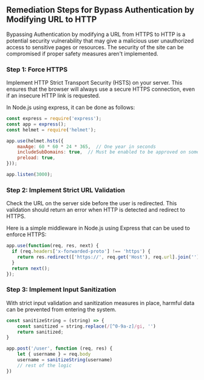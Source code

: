 

## Remediation Steps for Bypass Authentication by Modifying URL to HTTP
Bypassing Authentication by modifying a URL from HTTPS to HTTP is a potential security vulnerability that may give a malicious user unauthorized access to sensitive pages or resources. The security of the site can be compromised if proper safety measures aren't implemented.

### Step 1: Force HTTPS
Implement HTTP Strict Transport Security (HSTS) on your server. This ensures that the browser will always use a secure HTTPS connection, even if an insecure HTTP link is requested.

In Node.js using express, it can be done as follows:

```javascript
const express = require('express');
const app = express();
const helmet = require('helmet');

app.use(helmet.hsts({
    maxAge: 60 * 60 * 24 * 365,  // One year in seconds
    includeSubDomains: true,  // Must be enabled to be approved on some browsers
    preload: true,
}));

app.listen(3000);
```

### Step 2: Implement Strict URL Validation
Check the URL on the server side before the user is redirected. This validation should return an error when HTTP is detected and redirect to HTTPS.

Here is a simple middleware in Node.js using Express that can be used to enforce HTTPS:

```javascript
app.use(function(req, res, next) {
  if (req.headers['x-forwarded-proto'] !== 'https') {
    return res.redirect(['https://', req.get('Host'), req.url].join(''));
  }
  return next();
});
```

### Step 3: Implement Input Sanitization
With strict input validation and sanitization measures in place, harmful data can be prevented from entering the system.

```javascript
const sanitizeString = (string) => {
    const sanitized = string.replace(/[^0-9a-z]/gi, '')
    return sanitized;
}

app.post('/user', function (req, res) {
    let { username } = req.body 
    username = sanitizeString(username)
    // rest of the logic
})
```